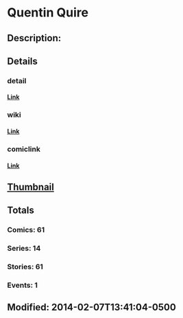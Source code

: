 # Quentin Quire
## Description: 
## Details
### detail
#### [Link](http://marvel.com/comics/characters/1009387/quentin_quire?utm_campaign=apiRef&utm_source=225578a89fc76f3d20fbffda5d17a88d)
### wiki
#### [Link](http://marvel.com/universe/Kid_Omega?utm_campaign=apiRef&utm_source=225578a89fc76f3d20fbffda5d17a88d)
### comiclink
#### [Link](http://marvel.com/comics/characters/1009387/quentin_quire?utm_campaign=apiRef&utm_source=225578a89fc76f3d20fbffda5d17a88d)
## [Thumbnail](http://i.annihil.us/u/prod/marvel/i/mg/6/40/4c003d7fc6294.jpg)
## Totals
### Comics: 61
### Series: 14
### Stories: 61
### Events: 1
## Modified: 2014-02-07T13:41:04-0500